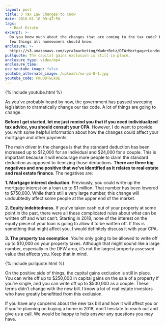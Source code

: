 ```yaml
---
layout: post
title: 3 Tax Law Changes to Know
date: 2018-01-10 09:47:58
tags:
  - Real Estate
excerpt: >-
  Do you know much about the changes that are coming to the tax code? Here are a
  few things all homeowners should know.
enclosure: >-
  https://s3.amazonaws.com/vyralmarketing/Wade+Betz/DFW+Mortgage+Lender-+3+Tax+Law+Changes+to+Know.mp4
pullquote: The capital gains exclusion is still in place.
enclosure_type: video/mp4
enclosure_time:
use_youtube_image: false
youtube_alternate_image: /uploads/no-pb-8-1.jpg
youtube_code: FmuDDTwLkOE
---
```



{% include youtube.html %}

As you’ve probably heard by now, the government has passed sweeping legislation to dramatically change our tax code. A lot of things are going to change.

**Before I get started, let me just remind you that if you need individualized tax advice, you should consult your CPA**. However, I do want to provide you with some helpful information about how the changes could affect your mortgage and other payments.

The main driver in the changes is that the standard deduction has been increased up to $12,000 for an individual and $24,000 for a couple. This is important because it will encourage more people to claim the standard deduction as opposed to itemizing those deductions. **There are three big negatives and one positive that we’ve identified as it relates to real estate and real estate finance**. The negatives are:

**1. Mortgage interest deduction**. Previously, you could write up the mortgage interest on a loan up to $1 million. That number has been lowered to $750,000. While that’s still a very large number, this change will undoubtedly affect some people at the upper end of the market.

**2. Equity indebtedness**. If you’ve taken cash out of your property at some point in the past, there were all these complicated rules about what can be written off and what can’t. Starting in 2018, none of the interest on the equity piece of your loan is going to allow it to be written off. If this is something that might affect you, I would definitely discuss it with your CPA.

**3. The property tax exemption**. You’re only going to be allowed to write off up to $10,000 on your property taxes. Although that might sound like a large number, especially in the DFW area, it’s not the largest property assessed value that affects you. Keep that in mind.

{% include pullquote.html %}

On the positive side of things, the capital gains exclusion is still in place. You can write off up to $250,000 in capital gains on the sale of a property if you’re single, and you can write off up to $500,000 as a couple. These terms didn’t change with the new bill. I know a lot of real estate investors who have greatly benefitted from this exclusion.

If you have any concerns about the new tax bill and how it will affect you or if you’re planning on buying a home in 2018, don’t hesitate to reach out and give us a call. We would be happy to help answer any questions you may have.